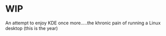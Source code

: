 # WIP

An attempt to enjoy KDE once more.....the khronic pain of running a Linux desktop (this is the year)